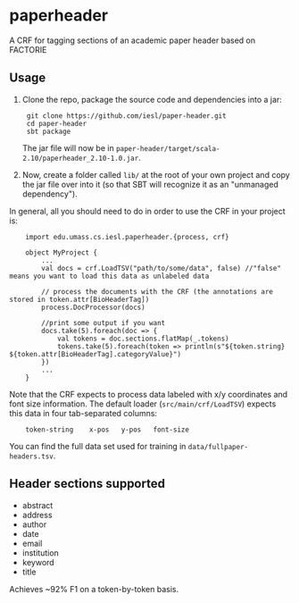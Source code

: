 # paperheader 
A CRF for tagging sections of an academic paper header based on FACTORIE

## Usage

1. Clone the repo, package the source code and dependencies into a jar:

        git clone https://github.com/iesl/paper-header.git
        cd paper-header
        sbt package
        
    The jar file will now be in `paper-header/target/scala-2.10/paperheader_2.10-1.0.jar`.

2. Now, create a folder called `lib/` at the root of your own project and copy the jar file over into it (so that SBT will 
recognize it as an "unmanaged dependency").
 
In general, all you should need to do in order to use the CRF in your project is:

        import edu.umass.cs.iesl.paperheader.{process, crf}
        
        object MyProject {
            ...
            val docs = crf.LoadTSV("path/to/some/data", false) //"false" means you want to load this data as unlabeled data
            
            // process the documents with the CRF (the annotations are stored in token.attr[BioHeaderTag])
            process.DocProcessor(docs)
            
            //print some output if you want
            docs.take(5).foreach(doc => {
                val tokens = doc.sections.flatMap(_.tokens)
                tokens.take(5).foreach(token => println(s"${token.string} ${token.attr[BioHeaderTag].categoryValue}")
            })                        
            ...
        }
            

Note that the CRF expects to process data labeled with x/y coordinates and font size information. The default loader 
(`src/main/crf/LoadTSV`) expects this data in four tab-separated columns: 

        token-string    x-pos   y-pos   font-size

You can find the full data set used for training in `data/fullpaper-headers.tsv`.

## Header sections supported

* abstract
* address
* author
* date
* email
* institution
* keyword
* title

Achieves ~92% F1 on a token-by-token basis.